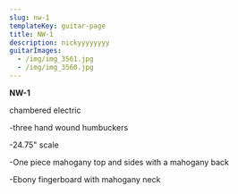 ```yaml
---
slug: nw-1
templateKey: guitar-page
title: NW-1
description: nickyyyyyyyy
guitarImages:
  - /img/img_3561.jpg
  - /img/img_3560.jpg
---
```

**NW-1**

chambered electric

\-three hand wound humbuckers

\-24.75" scale

\-One piece mahogany top and sides with a mahogany back

\-Ebony fingerboard with mahogany neck
